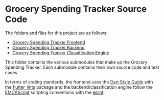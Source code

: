 # Grocery Spending Tracker Source Code

The folders and files for this project are as follows:

- [Grocery Spending Tracker Frontend](https://github.com/allanfang1/grocery_spending_tracker_app)
- [Grocery Spending Tracker Backend](https://github.com/grocery-spending-tracker/grocery-spending-tracker-backend/tree/master)
- [Grocery Spending Tracker Classification Engine](https://github.com/grocery-spending-tracker/grocery-spending-tracker-classification)

This folder contains the various submodules that make up the Grocery Spending Tracker. Each submodule contains their own source code and test cases.

In terms of coding standards, the frontend uses the [Dart Style Guide](https://dart.dev/effective-dart/style) with the [flutter_lints](https://pub.dev/packages/flutter_lints) package and the backend/classification engine follow the [EMCAScript](https://ecma-international.org/publications-and-standards/standards/ecma-262/) scripting conventions with the [eslint](https://www.npmjs.com/package/eslint).
